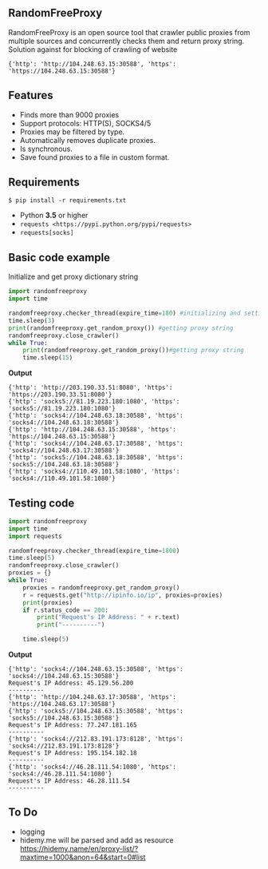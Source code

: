 RandomFreeProxy
--------

RandomFreeProxy is an open source tool that crawler public proxies from multiple sources and concurrently checks them
and return proxy string. Solution against for blocking of crawling of website

    {'http': 'http://104.248.63.15:30588', 'https': 'https://104.248.63.15:30588'}

Features
--------

* Finds more than 9000 proxies
* Support protocols: HTTP(S), SOCKS4/5
* Proxies may be filtered by type.
* Automatically removes duplicate proxies.
* Is synchronous.
* Save found proxies to a file in custom format.

Requirements
------------
    $ pip install -r requirements.txt

* Python **3.5** or higher
* `requests <https://pypi.python.org/pypi/requests>`
* `requests[socks]`

Basic code example
------------

Initialize and get proxy dictionary string

```python
import randomfreeproxy
import time

randomfreeproxy.checker_thread(expire_time=180) #initializing and setting expire time of data
time.sleep(3)
print(randomfreeproxy.get_random_proxy()) #getting proxy string
randomfreeproxy.close_crawler()
while True:
    print(randomfreeproxy.get_random_proxy())#getting proxy string
    time.sleep(15)

```

**Output**
```
{'http': 'http://203.190.33.51:8080', 'https': 'https://203.190.33.51:8080'}
{'http': 'socks5://81.19.223.180:1080', 'https': 'socks5://81.19.223.180:1080'}
{'http': 'socks4://104.248.63.18:30588', 'https': 'socks4://104.248.63.18:30588'}
{'http': 'http://104.248.63.15:30588', 'https': 'https://104.248.63.15:30588'}
{'http': 'socks4://104.248.63.17:30588', 'https': 'socks4://104.248.63.17:30588'}
{'http': 'socks5://104.248.63.18:30588', 'https': 'socks5://104.248.63.18:30588'}
{'http': 'socks4://110.49.101.58:1080', 'https': 'socks4://110.49.101.58:1080'}
```


Testing code
------------

```python
import randomfreeproxy
import time
import requests

randomfreeproxy.checker_thread(expire_time=1800)
time.sleep(5)
randomfreeproxy.close_crawler()
proxies = {}
while True:
    proxies = randomfreeproxy.get_random_proxy()
    r = requests.get("http://ipinfo.io/ip", proxies=proxies)
    print(proxies)
    if r.status_code == 200:
        print("Request's IP Address: " + r.text)
        print("----------")

    time.sleep(5)
```

**Output**
```
{'http': 'socks4://104.248.63.15:30588', 'https': 'socks4://104.248.63.15:30588'}
Request's IP Address: 45.129.56.200
----------
{'http': 'http://104.248.63.17:30588', 'https': 'https://104.248.63.17:30588'}
{'http': 'socks5://104.248.63.15:30588', 'https': 'socks5://104.248.63.15:30588'}
Request's IP Address: 77.247.181.165
----------
{'http': 'socks4://212.83.191.173:8128', 'https': 'socks4://212.83.191.173:8128'}
Request's IP Address: 195.154.182.18
----------
{'http': 'socks4://46.28.111.54:1080', 'https': 'socks4://46.28.111.54:1080'}
Request's IP Address: 46.28.111.54
----------
```


To Do
-----
* logging
* hidemy.me will be parsed and add as resource <https://hidemy.name/en/proxy-list/?maxtime=1000&anon=64&start=0#list>


